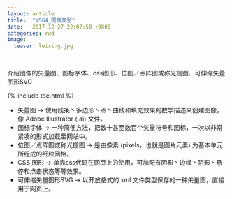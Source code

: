 ```yaml
---
layout: article
title:  "WSG4_图像类型"
date:   2017-12-27 22:07:50 +0800
categories: rwd
image:
  teaser: leixing.jpg

---
```

介绍图像的矢量图、图标字体、css图形、位图／点阵图或称光栅图、可伸缩矢量图形SVG

{% include toc.html %}

- 矢量图 → 使用线条丶多边形丶点丶曲线和填充效果的数学描述来创建图像，像 Adobe Illustrator (.ai) 文件。  
- 图标字体 → 一种简便方法，把数十甚至数百个矢量符号和图标，一次以非常紧凑的形式加载至网站中。  
- 位图／点阵图或称光栅图 → 是由像素 (pixels，也就是图片元素) 为基本单元所组成的细粒网格。 
- CSS 图形 → 单靠css代码在网页上的使用，可加配有阴影丶边缘丶阴影丶悬停和点击状态等等效果。
- 可伸缩矢量图形SVG → 以开放格式的 xml 文件类型保存的一种矢量图，直接用于网页上。 
